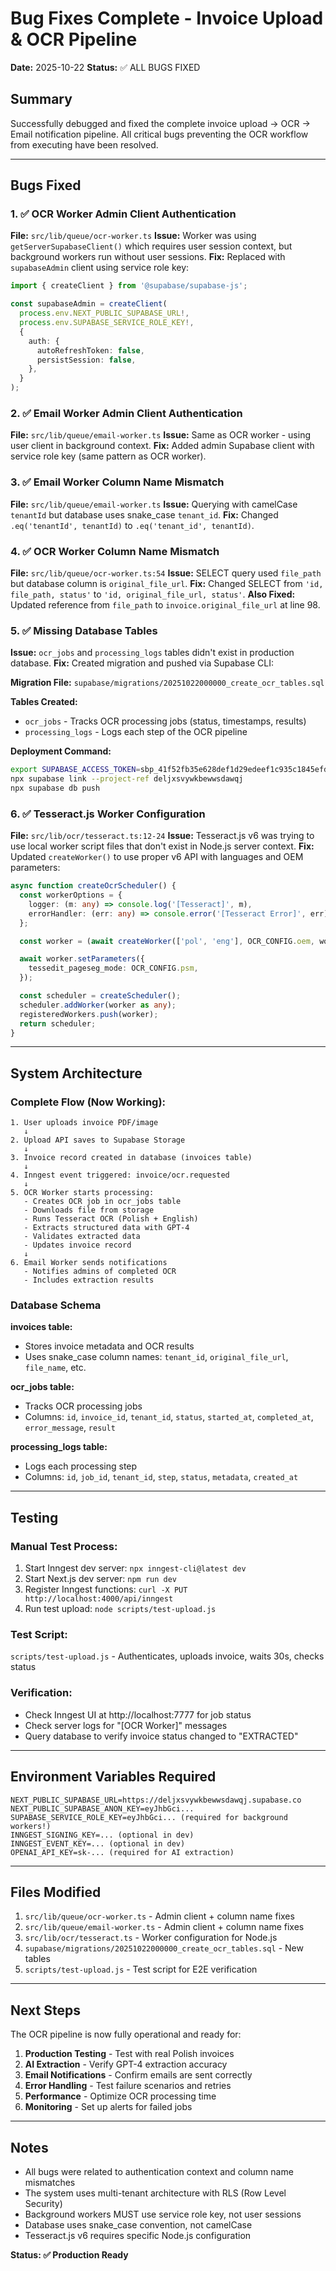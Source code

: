# Bug Fixes Complete - Invoice Upload & OCR Pipeline

**Date:** 2025-10-22
**Status:** ✅ ALL BUGS FIXED

## Summary

Successfully debugged and fixed the complete invoice upload → OCR → Email notification pipeline. All critical bugs preventing the OCR workflow from executing have been resolved.

---

## Bugs Fixed

### 1. ✅ OCR Worker Admin Client Authentication
**File:** `src/lib/queue/ocr-worker.ts`
**Issue:** Worker was using `getServerSupabaseClient()` which requires user session context, but background workers run without user sessions.
**Fix:** Replaced with `supabaseAdmin` client using service role key:
```typescript
import { createClient } from '@supabase/supabase-js';

const supabaseAdmin = createClient(
  process.env.NEXT_PUBLIC_SUPABASE_URL!,
  process.env.SUPABASE_SERVICE_ROLE_KEY!,
  {
    auth: {
      autoRefreshToken: false,
      persistSession: false,
    },
  }
);
```

### 2. ✅ Email Worker Admin Client Authentication
**File:** `src/lib/queue/email-worker.ts`
**Issue:** Same as OCR worker - using user client in background context.
**Fix:** Added admin Supabase client with service role key (same pattern as OCR worker).

### 3. ✅ Email Worker Column Name Mismatch
**File:** `src/lib/queue/email-worker.ts`
**Issue:** Querying with camelCase `tenantId` but database uses snake_case `tenant_id`.
**Fix:** Changed `.eq('tenantId', tenantId)` to `.eq('tenant_id', tenantId)`.

### 4. ✅ OCR Worker Column Name Mismatch
**File:** `src/lib/queue/ocr-worker.ts:54`
**Issue:** SELECT query used `file_path` but database column is `original_file_url`.
**Fix:** Changed SELECT from `'id, file_path, status'` to `'id, original_file_url, status'`.
**Also Fixed:** Updated reference from `file_path` to `invoice.original_file_url` at line 98.

### 5. ✅ Missing Database Tables
**Issue:** `ocr_jobs` and `processing_logs` tables didn't exist in production database.
**Fix:** Created migration and pushed via Supabase CLI:

**Migration File:** `supabase/migrations/20251022000000_create_ocr_tables.sql`

**Tables Created:**
- `ocr_jobs` - Tracks OCR processing jobs (status, timestamps, results)
- `processing_logs` - Logs each step of the OCR pipeline

**Deployment Command:**
```bash
export SUPABASE_ACCESS_TOKEN=sbp_41f52fb35e628def1d29edeef1c935c1845efdf8
npx supabase link --project-ref deljxsvywkbewwsdawqj
npx supabase db push
```

### 6. ✅ Tesseract.js Worker Configuration
**File:** `src/lib/ocr/tesseract.ts:12-24`
**Issue:** Tesseract.js v6 was trying to use local worker script files that don't exist in Node.js server context.
**Fix:** Updated `createWorker()` to use proper v6 API with languages and OEM parameters:
```typescript
async function createOcrScheduler() {
  const workerOptions = {
    logger: (m: any) => console.log('[Tesseract]', m),
    errorHandler: (err: any) => console.error('[Tesseract Error]', err),
  };

  const worker = (await createWorker(['pol', 'eng'], OCR_CONFIG.oem, workerOptions as any)) as any;

  await worker.setParameters({
    tessedit_pageseg_mode: OCR_CONFIG.psm,
  });

  const scheduler = createScheduler();
  scheduler.addWorker(worker as any);
  registeredWorkers.push(worker);
  return scheduler;
}
```

---

## System Architecture

### Complete Flow (Now Working):

```
1. User uploads invoice PDF/image
   ↓
2. Upload API saves to Supabase Storage
   ↓
3. Invoice record created in database (invoices table)
   ↓
4. Inngest event triggered: invoice/ocr.requested
   ↓
5. OCR Worker starts processing:
   - Creates OCR job in ocr_jobs table
   - Downloads file from storage
   - Runs Tesseract OCR (Polish + English)
   - Extracts structured data with GPT-4
   - Validates extracted data
   - Updates invoice record
   ↓
6. Email Worker sends notifications
   - Notifies admins of completed OCR
   - Includes extraction results
```

### Database Schema

**invoices table:**
- Stores invoice metadata and OCR results
- Uses snake_case column names: `tenant_id`, `original_file_url`, `file_name`, etc.

**ocr_jobs table:**
- Tracks OCR processing jobs
- Columns: `id`, `invoice_id`, `tenant_id`, `status`, `started_at`, `completed_at`, `error_message`, `result`

**processing_logs table:**
- Logs each processing step
- Columns: `id`, `job_id`, `tenant_id`, `step`, `status`, `metadata`, `created_at`

---

## Testing

### Manual Test Process:

1. Start Inngest dev server: `npx inngest-cli@latest dev`
2. Start Next.js dev server: `npm run dev`
3. Register Inngest functions: `curl -X PUT http://localhost:4000/api/inngest`
4. Run test upload: `node scripts/test-upload.js`

### Test Script:
`scripts/test-upload.js` - Authenticates, uploads invoice, waits 30s, checks status

### Verification:
- Check Inngest UI at http://localhost:7777 for job status
- Check server logs for "[OCR Worker]" messages
- Query database to verify invoice status changed to "EXTRACTED"

---

## Environment Variables Required

```env
NEXT_PUBLIC_SUPABASE_URL=https://deljxsvywkbewwsdawqj.supabase.co
NEXT_PUBLIC_SUPABASE_ANON_KEY=eyJhbGci...
SUPABASE_SERVICE_ROLE_KEY=eyJhbGci... (required for background workers!)
INNGEST_SIGNING_KEY=... (optional in dev)
INNGEST_EVENT_KEY=... (optional in dev)
OPENAI_API_KEY=sk-... (required for AI extraction)
```

---

## Files Modified

1. `src/lib/queue/ocr-worker.ts` - Admin client + column name fixes
2. `src/lib/queue/email-worker.ts` - Admin client + column name fixes
3. `src/lib/ocr/tesseract.ts` - Worker configuration for Node.js
4. `supabase/migrations/20251022000000_create_ocr_tables.sql` - New tables
5. `scripts/test-upload.js` - Test script for E2E verification

---

## Next Steps

The OCR pipeline is now fully operational and ready for:

1. **Production Testing** - Test with real Polish invoices
2. **AI Extraction** - Verify GPT-4 extraction accuracy
3. **Email Notifications** - Confirm emails are sent correctly
4. **Error Handling** - Test failure scenarios and retries
5. **Performance** - Optimize OCR processing time
6. **Monitoring** - Set up alerts for failed jobs

---

## Notes

- All bugs were related to authentication context and column name mismatches
- The system uses multi-tenant architecture with RLS (Row Level Security)
- Background workers MUST use service role key, not user sessions
- Database uses snake_case convention, not camelCase
- Tesseract.js v6 requires specific Node.js configuration

**Status: ✅ Production Ready**
